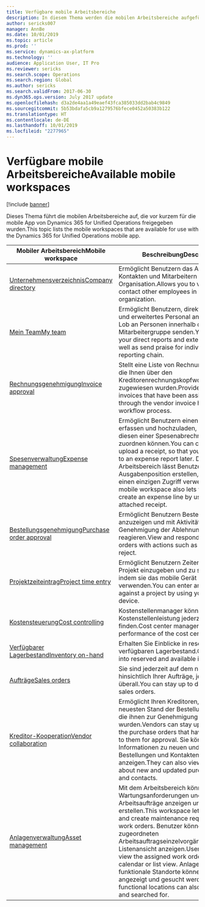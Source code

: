```yaml
---
title: Verfügbare mobile Arbeitsbereiche
description: In diesem Thema werden die mobilen Arbeitsbereiche aufgeführt, die für Systemadministratoren verfügbar sind.
author: sericks007
manager: AnnBe
ms.date: 10/01/2019
ms.topic: article
ms.prod: ''
ms.service: dynamics-ax-platform
ms.technology: ''
audience: Application User, IT Pro
ms.reviewer: sericks
ms.search.scope: Operations
ms.search.region: Global
ms.author: sericks
ms.search.validFrom: 2017-06-30
ms.dyn365.ops.version: July 2017 update
ms.openlocfilehash: d3a2de4aa1a49eaef43fca385033dd2bab4c9849
ms.sourcegitcommit: 5b53bdafa5cb9a1279576bfece0452a50383b122
ms.translationtype: HT
ms.contentlocale: de-DE
ms.lasthandoff: 10/01/2019
ms.locfileid: "2277965"
---
```

# <a name="available-mobile-workspaces"></a><span data-ttu-id="c6bbb-103">Verfügbare mobile Arbeitsbereiche</span><span class="sxs-lookup"><span data-stu-id="c6bbb-103">Available mobile workspaces</span></span>

[!include [banner](../includes/banner.md)]

<span data-ttu-id="c6bbb-104">Dieses Thema führt die mobilen Arbeitsbereiche auf, die vor kurzem für die mobile App von Dynamics 365 for Unified Operations freigegeben wurden.</span><span class="sxs-lookup"><span data-stu-id="c6bbb-104">This topic lists the mobile workspaces that are available for use with the Dynamics 365 for Unified Operations mobile app.</span></span>


| <span data-ttu-id="c6bbb-105">Mobiler Arbeitsbereich</span><span class="sxs-lookup"><span data-stu-id="c6bbb-105">Mobile workspace</span></span>     | <span data-ttu-id="c6bbb-106">Beschreibung</span><span class="sxs-lookup"><span data-stu-id="c6bbb-106">Description</span></span>   | <span data-ttu-id="c6bbb-107">Verfügbarkeit</span><span class="sxs-lookup"><span data-stu-id="c6bbb-107">Availability</span></span>   |
|----------------------|---------------|--------------|
|[<span data-ttu-id="c6bbb-108">Unternehmensverzeichnis</span><span class="sxs-lookup"><span data-stu-id="c6bbb-108">Company directory</span></span>](company-directory-mobile-workspace.md)| <span data-ttu-id="c6bbb-109">Ermöglicht Benutzern das Anzeigen von Kontakten und Mitarbeitern in der Organisation.</span><span class="sxs-lookup"><span data-stu-id="c6bbb-109">Allows you to view and contact other employees in your organization.</span></span>| <span data-ttu-id="c6bbb-110">2017. Juni</span><span class="sxs-lookup"><span data-stu-id="c6bbb-110">June 2017</span></span> |    
|[<span data-ttu-id="c6bbb-111">Mein Team</span><span class="sxs-lookup"><span data-stu-id="c6bbb-111">My team</span></span>](manager-self-service-mobile-workspace.md)| <span data-ttu-id="c6bbb-112">Ermöglicht Benutzern, direkte Mitarbeiter und erweitertes Personal anzuzeigen und Lob an Personen innerhalb der Mitarbeitergruppe senden.</span><span class="sxs-lookup"><span data-stu-id="c6bbb-112">You can view your direct reports and extended staff, as well as send praise for individuals in your reporting chain.</span></span>|<span data-ttu-id="c6bbb-113">2017. Juni</span><span class="sxs-lookup"><span data-stu-id="c6bbb-113">June 2017</span></span> |     
|[<span data-ttu-id="c6bbb-114">Rechnungsgenehmigung</span><span class="sxs-lookup"><span data-stu-id="c6bbb-114">Invoice approval</span></span>](invoice-approval-mobile-workspace.md)| <span data-ttu-id="c6bbb-115">Stellt eine Liste von Rechnungen bereit, die Ihnen über den Kreditorenrechnungskopfworkflowprozess zugewiesen wurden.</span><span class="sxs-lookup"><span data-stu-id="c6bbb-115">Provides a listing of invoices that have been assigned to you through the vendor invoice header workflow process.</span></span>| <span data-ttu-id="c6bbb-116">2017. Juni</span><span class="sxs-lookup"><span data-stu-id="c6bbb-116">June 2017</span></span>   |
| [<span data-ttu-id="c6bbb-117">Spesenverwaltung</span><span class="sxs-lookup"><span data-stu-id="c6bbb-117">Expense management</span></span>](../../financials/expense-management/expense-management-mobile-workspace.md) | <span data-ttu-id="c6bbb-118">Ermöglicht Benutzern einen Beleg zu erfassen und hochzuladen, sodass sie diesen einer Spesenabrechnung später zuordnen können.</span><span class="sxs-lookup"><span data-stu-id="c6bbb-118">You can capture and upload a receipt, so that you can attach it to an expense report later.</span></span> <span data-ttu-id="c6bbb-119">Der mobile Arbeitsbereich lässt Benutzer schnell eine Ausgabenposition erstellen, indem er einen einzigen Zugriff verwendet.</span><span class="sxs-lookup"><span data-stu-id="c6bbb-119">The mobile workspace also lets you quickly create an expense line by using an attached receipt.</span></span> | <span data-ttu-id="c6bbb-120">2017. April</span><span class="sxs-lookup"><span data-stu-id="c6bbb-120">April 2017</span></span> |
| [<span data-ttu-id="c6bbb-121">Bestellungsgenehmigung</span><span class="sxs-lookup"><span data-stu-id="c6bbb-121">Purchase order approval</span></span>](../../supply-chain/procurement/purchase-order-mobile-workspace.md) | <span data-ttu-id="c6bbb-122">Ermöglicht Benutzern Bestellungen anzuzeigen und mit Aktivitäten wie Genehmigung der Ablehnung auf diese zu reagieren.</span><span class="sxs-lookup"><span data-stu-id="c6bbb-122">View and respond to purchase orders with actions such as approve or reject.</span></span> | <span data-ttu-id="c6bbb-123">2017. April</span><span class="sxs-lookup"><span data-stu-id="c6bbb-123">April 2017</span></span> |
| [<span data-ttu-id="c6bbb-124">Projektzeiteintrag</span><span class="sxs-lookup"><span data-stu-id="c6bbb-124">Project time entry</span></span>](../../financials/project-management/project-time-entry-mobile-workspace.md) | <span data-ttu-id="c6bbb-125">Ermöglicht Benutzern Zeiten für ein Projekt einzugeben und zu speichern, indem sie das mobile Gerät verwenden.</span><span class="sxs-lookup"><span data-stu-id="c6bbb-125">You can enter and save time against a project by using your mobile device.</span></span> | <span data-ttu-id="c6bbb-126">2017. März</span><span class="sxs-lookup"><span data-stu-id="c6bbb-126">March 2017</span></span> |
| [<span data-ttu-id="c6bbb-127">Kostensteuerung</span><span class="sxs-lookup"><span data-stu-id="c6bbb-127">Cost controlling</span></span>](../../financials/cost-accounting/cost-controlling-mobile-workspace.md)     | <span data-ttu-id="c6bbb-128">Kostenstellenmanager können die die Kostenstellenleistung jederzeit und überall finden.</span><span class="sxs-lookup"><span data-stu-id="c6bbb-128">Cost center managers can see the performance of the cost center.</span></span>                                                                                               |  <span data-ttu-id="c6bbb-129">2017. Januar</span><span class="sxs-lookup"><span data-stu-id="c6bbb-129">January 2017</span></span>        |
| [<span data-ttu-id="c6bbb-130">Verfügbarer Lagerbestand</span><span class="sxs-lookup"><span data-stu-id="c6bbb-130">Inventory on-hand</span></span>](../../supply-chain/inventory/inventory-on-hand-mobile-workspace.md)    | <span data-ttu-id="c6bbb-131">Erhalten Sie Einblicke in reservierten und verfügbaren Lagerbestand.</span><span class="sxs-lookup"><span data-stu-id="c6bbb-131">Gain insights into reserved and available inventory.</span></span>                                                                                                    |   <span data-ttu-id="c6bbb-132">2017. Januar</span><span class="sxs-lookup"><span data-stu-id="c6bbb-132">January 2017</span></span>       |
| [<span data-ttu-id="c6bbb-133">Aufträge</span><span class="sxs-lookup"><span data-stu-id="c6bbb-133">Sales orders</span></span>](../../supply-chain/sales-marketing/sales-orders-mobile-workspace.md)         | <span data-ttu-id="c6bbb-134">Sie sind jederzeit auf dem neuesten Stand hinsichtlich Ihrer Aufträge, jederzeit und überall.</span><span class="sxs-lookup"><span data-stu-id="c6bbb-134">You can stay up to date on your sales orders.</span></span>                                                                                                                          |  <span data-ttu-id="c6bbb-135">2017. Januar</span><span class="sxs-lookup"><span data-stu-id="c6bbb-135">January 2017</span></span>                  |
| [<span data-ttu-id="c6bbb-136">Kreditor-Kooperation</span><span class="sxs-lookup"><span data-stu-id="c6bbb-136">Vendor collaboration</span></span>](../../supply-chain/procurement/vendor-collaboration-mobile-workspace.md) | <span data-ttu-id="c6bbb-137">Ermöglicht Ihren Kreditoren, auf dem neuesten Stand der Bestellungen zu sein, die ihnen zur Genehmigung gesendet wurden.</span><span class="sxs-lookup"><span data-stu-id="c6bbb-137">Vendors can stay up to date on the purchase orders that have been sent to them for approval.</span></span> <span data-ttu-id="c6bbb-138">Sie können auch Informationen zu neuen und aktualisierten Bestellungen und Kontakten anzeigen.</span><span class="sxs-lookup"><span data-stu-id="c6bbb-138">They can also view information about new and updated purchase orders and contacts.</span></span> |<span data-ttu-id="c6bbb-139">2017. Januar</span><span class="sxs-lookup"><span data-stu-id="c6bbb-139">January 2017</span></span>    |
| [<span data-ttu-id="c6bbb-140">Anlagenverwaltung</span><span class="sxs-lookup"><span data-stu-id="c6bbb-140">Asset management</span></span>](../../supply-chain/procurement/asset-management-mobile-workspace.md) | <span data-ttu-id="c6bbb-141">Mit dem Arbeitsbereich können Benutzer Wartungsanforderungen und Arbeitsaufträge anzeigen und erstellen.</span><span class="sxs-lookup"><span data-stu-id="c6bbb-141">This workspace lets users view and create maintenance requests and work orders.</span></span> <span data-ttu-id="c6bbb-142">Benutzer können auch die zugeordneten Arbeitsauftragseinzelvorgänge in einer Listenansicht anzeigen.</span><span class="sxs-lookup"><span data-stu-id="c6bbb-142">Users can also view the assigned work order jobs in a calendar or list view.</span></span> <span data-ttu-id="c6bbb-143">Anlagen und funktionale Standorte können auch angezeigt und gesucht werden.</span><span class="sxs-lookup"><span data-stu-id="c6bbb-143">Assets and functional locations can also be viewed and searched for.</span></span> |<span data-ttu-id="c6bbb-144">2019. Oktober</span><span class="sxs-lookup"><span data-stu-id="c6bbb-144">October 2019</span></span>    |
